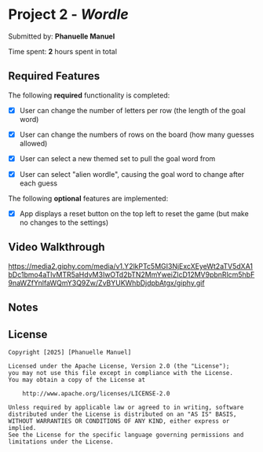 # Project 2 - *Wordle*

Submitted by: **Phanuelle Manuel**

Time spent: **2** hours spent in total

## Required Features

The following **required** functionality is completed:

- [x] User can change the number of letters per row (the length of the goal word)
- [x] User can change the numbers of rows on the board (how many guesses allowed)
- [x] User can select a new themed set to pull the goal word from
- [x] User can select "alien wordle", causing the goal word to change after each guess


The following **optional** features are implemented:

- [x] App displays a reset button on the top left to reset the game (but make no changes to the settings)

## Video Walkthrough

https://media2.giphy.com/media/v1.Y2lkPTc5MGI3NjExcXEyeWt2aTV5dXA1bDc1bmo4aTlvMTR5aHdvM3IwOTd2bTN2MmYweiZlcD12MV9pbnRlcm5hbF9naWZfYnlfaWQmY3Q9Zw/ZvBYUKWhbDjdpbAtgx/giphy.gif 

## Notes


## License

    Copyright [2025] [Phanuelle Manuel]

    Licensed under the Apache License, Version 2.0 (the "License");
    you may not use this file except in compliance with the License.
    You may obtain a copy of the License at

        http://www.apache.org/licenses/LICENSE-2.0

    Unless required by applicable law or agreed to in writing, software
    distributed under the License is distributed on an "AS IS" BASIS,
    WITHOUT WARRANTIES OR CONDITIONS OF ANY KIND, either express or implied.
    See the License for the specific language governing permissions and
    limitations under the License.
